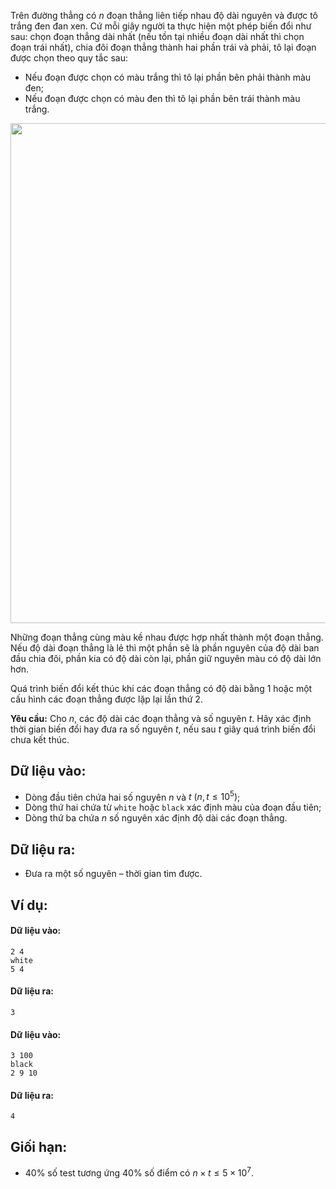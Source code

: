 <!--
**<center>Nguồn: Đề CHỌN ĐỘI TUYỂN HSG QUỐC GIA NĂM HỌC 2020 - 2021 - HƯNG YÊN</center>**
-->

Trên đường thẳng có $n$ đoạn thẳng liên tiếp nhau độ dài nguyên và được tô trắng đen đan xen. Cứ mỗi giây người ta thực hiện một phép biến đổi như sau: chọn đoạn thẳng dài nhất (nếu tồn tại nhiều đoạn dài nhất thì chọn đoạn trái nhất), chia đôi đoạn thẳng thành hai phần trái và phải, tô lại đoạn được chọn theo quy tắc sau:
- Nếu đoạn được chọn có màu trắng thì tô lại phần bên phải thành màu đen;
- Nếu đoạn được chọn có màu đen thì tô lại phần bên trái thành màu trắng.
<center><img src="/images/problems/1364/BLACKWHITE.svg" width="800px" /></center>

Những đoạn thẳng cùng màu kề nhau được hợp nhất thành một đoạn thẳng. Nếu độ dài đoạn thẳng là lẻ thì một phần sẽ là phần nguyên của độ dài ban đầu chia đôi, phần kia có độ dài còn lại, phần giữ nguyên màu có độ dài lớn hơn.

Quá trình biến đổi kết thúc khi các đoạn thẳng có độ dài bằng $1$ hoặc một cấu hình các đoạn thẳng được lặp lại lần thứ $2$.

**Yêu cầu:** Cho $n$, các độ dài các đoạn thẳng và số nguyên $t$. Hãy xác định thời gian biến đổi hay đưa ra số nguyên $t$, nếu sau $t$ giây quá trình biến đổi chưa kết thúc.

## Dữ liệu vào:
- Dòng đầu tiên chứa hai số nguyên $n$ và $t\ (n, t \le 10^5)$;
- Dòng thứ hai chứa từ `white` hoặc `black` xác định màu của đoạn đầu tiên;
- Dòng thứ ba chứa $n$ số nguyên xác định độ dài các đoạn thẳng.

## Dữ liệu ra:
- Đưa ra một số nguyên – thời gian tìm được.

## Ví dụ:
#### Dữ liệu vào:
```
2 4
white
5 4
```

#### Dữ liệu ra:
```
3
```

#### Dữ liệu vào:
```
3 100
black
2 9 10
```

#### Dữ liệu ra:
```
4
```

## Giối hạn:
- $40\%$ số test tương ứng $40\%$ số điểm có $n×t≤5×10^7$.
